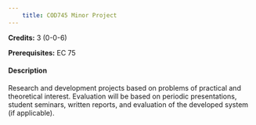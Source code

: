```yaml
---
    title: COD745 Minor Project
---
```

**Credits:** 3 (0-0-6)



**Prerequisites:** EC 75

#### Description 
Research and development projects based on problems of practical and theoretical interest. Evaluation will be based on periodic presentations, student seminars, written reports, and evaluation of the developed system (if applicable).